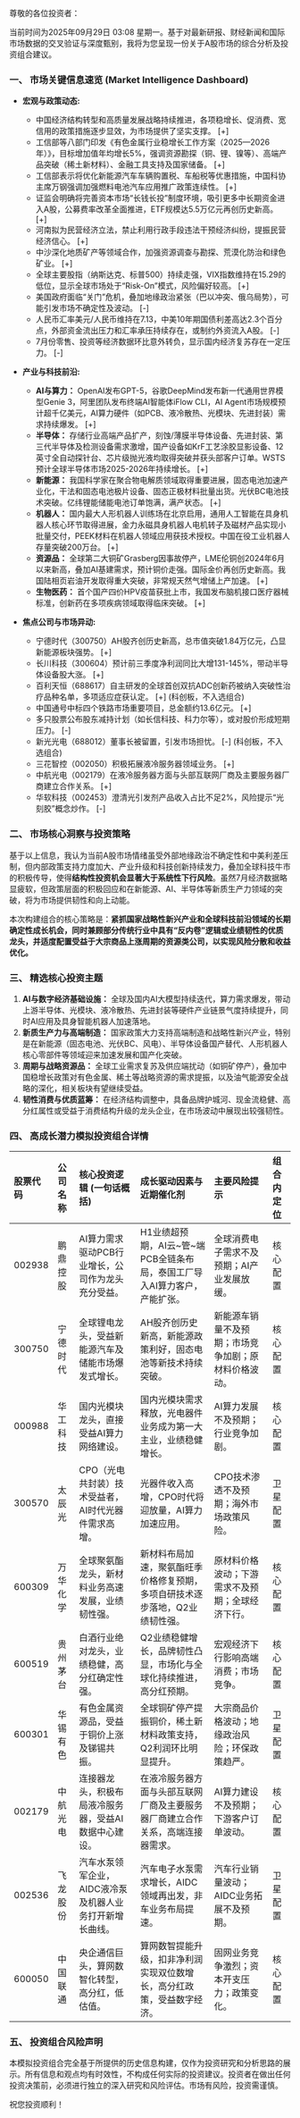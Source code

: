 尊敬的各位投资者：

当前时间为2025年09月29日 03:08 星期一。基于对最新研报、财经新闻和国际市场数据的交叉验证与深度甄别，我将为您呈现一份关于A股市场的综合分析及投资组合建议。

### **一、 市场关键信息速览 (Market Intelligence Dashboard)**

*   **宏观与政策动态:**
    *   中国经济结构转型和高质量发展战略持续推进，各项稳增长、促消费、宽信用的政策措施逐步显效，为市场提供了坚实支撑。 [+]
    *   工信部等八部门印发《有色金属行业稳增长工作方案（2025—2026年）》，目标增加值年均增长5%，强调资源勘探（铜、锂、镍等）、高端产品突破（稀土新材料）、金融工具支持及国家储备。 [+]
    *   工信部表示将优化新能源汽车车辆购置税、车船税等优惠措施，中国科协主席万钢强调加强燃料电池汽车应用推广政策连续性。 [+]
    *   证监会明确将完善资本市场“长钱长投”制度环境，吸引更多中长期资金进入A股，公募费率改革全面推进，ETF规模达5.5万亿元再创历史新高。 [+]
    *   河南拟为民营经济立法，禁止利用行政手段违法干预经济纠纷，提振民营经济信心。 [+]
    *   中沙深化地质矿产等领域合作，加强资源调查与勘探、荒漠化防治和绿色矿业。 [+]
    *   全球主要股指（纳斯达克、标普500）持续走强，VIX指数维持在15.29的低位，显示全球市场处于“Risk-On”模式，风险偏好较高。 [+]
    *   美国政府面临“关门”危机，叠加地缘政治紧张（巴以冲突、俄乌局势），可能引发市场不确定性及波动。 [-]
    *   人民币汇率美元/人民币维持在7.13，中美10年期国债利差高达2.3个百分点，外部资金流出压力和汇率承压持续存在，或制约外资流入A股。 [-]
    *   7月份零售、投资等经济数据环比意外转负，显示国内经济复苏存在一定压力。 [-]

*   **产业与科技前沿:**
    *   **AI与算力：** OpenAI发布GPT-5，谷歌DeepMind发布新一代通用世界模型Genie 3，阿里团队发布终端AI智能体iFlow CLI，AI Agent市场规模预计超千亿美元，AI算力硬件（如PCB、液冷散热、光模块、先进封装）需求持续爆发。 [+]
    *   **半导体：** 存储行业高端产品扩产，刻蚀/薄膜半导体设备、先进封装、第三代半导体及检测设备需求激增，国产设备如KrF工艺涂胶显影设备、12英寸全自动探针台、芯片级抛光液均取得突破并获头部客户订单。WSTS预计全球半导体市场2025-2026年持续增长。 [+]
    *   **新能源：** 我国科学家在聚合物电解质领域取得重要进展，固态电池加速产业化，干法和固态电池极片设备、固态正极材料批量出货。光伏BC电池技术突破。亿纬锂能储能电池订单饱满，满产状态。 [+]
    *   **机器人：** 国内最大人形机器人训练场在北京启用，通用人工智能在具身机器人核心环节取得进展，金力永磁具身机器人电机转子及磁材产品实现小批量交付，PEEK材料在机器人领域应用获技术授权。中国在役工业机器人存量突破200万台。 [+]
    *   **资源品：** 全球第二大铜矿Grasberg因事故停产，LME伦铜创2024年6月以来新高，叠加AI基建需求，预计铜价走强。国际金价再创历史新高。我国陆相页岩油开发取得重大突破，非常规天然气增储上产加速。 [+]
    *   **生物医药：** 首个国产四价HPV疫苗获批上市，我国发布脑机接口医疗器械标准，创新药在多项疾病领域取得临床突破。 [+]

*   **焦点公司与市场异动:**
    *   宁德时代（300750）AH股齐创历史新高，总市值突破1.84万亿元，凸显新能源板块强势。 [+]
    *   长川科技（300604）预计前三季度净利润同比大增131-145%，带动半导体设备股大涨。 [+]
    *   百利天恒（688617）自主研发的全球首创双抗ADC创新药被纳入突破性治疗品种名单，多项适应症获认定。 [+] (科创板，不入选组合)
    *   中国通号中标四个铁路市场重要项目，总金额约13.6亿元。 [+]
    *   多只股票公布股东减持计划（如长信科技、科力尔等），或对股价形成短期压力。 [-]
    *   新光光电（688012）董事长被留置，引发市场担忧。 [-] (科创板，不入选组合)
    *   三花智控（002050）积极拓展液冷服务器领域业务。 [+]
    *   中航光电（002179）在液冷服务器方面与头部互联网厂商及主要服务器厂商建立合作关系。 [+]
    *   华软科技（002453）澄清光引发剂产品收入占比不足2%，风险提示“光刻胶”概念炒作。 [-]

### **二、 市场核心洞察与投资策略**

基于以上信息，我认为当前A股市场情绪虽受外部地缘政治不确定性和中美利差压制，但内部政策支持力度加大、产业升级和科技创新持续发力，叠加全球科技牛市的积极传导，使得**结构性投资机会显著大于系统性下行风险**。虽然7月经济数据略显疲软，但政策层面的积极回应和在新能源、AI、半导体等新质生产力领域的突破，将为市场提供韧性和向上动能。

本次构建组合的核心策略是：**紧抓国家战略性新兴产业和全球科技前沿领域的长期确定性成长机会，同时兼顾部分传统行业中具有“反内卷”逻辑或业绩韧性的优质龙头，并适度配置受益于大宗商品上涨周期的资源类公司，以实现风险分散和收益优化。**

### **三、 精选核心投资主题**

1.  **AI与数字经济基础设施：** 全球及国内AI大模型持续迭代，算力需求爆发，带动上游半导体、光模块、液冷散热、先进封装等硬件产业链景气度持续提升，同时AI应用及具身智能机器人加速落地。
2.  **新质生产力与高端制造：** 国家政策大力支持高端制造和战略性新兴产业，特别是在新能源（固态电池、光伏BC、风电）、半导体设备国产替代、人形机器人核心零部件等领域迎来加速发展和国产化突破。
3.  **周期与战略资源品：** 全球工业需求复苏及供应端扰动（如铜矿停产），叠加中国稳增长政策对有色金属、稀土等战略资源的需求提振，以及油气能源安全战略的深化，相关板块有望继续受益。
4.  **韧性消费与优质蓝筹：** 在经济结构调整中，具备品牌护城河、现金流稳健、高分红属性或受益于消费结构升级的龙头企业，在市场波动中展现出较强韧性。

### **四、 高成长潜力模拟投资组合详情**

| 股票代码 | 公司名称 | 核心投资逻辑 (一句话概括) | 成长驱动因素与近期催化剂 | 主要风险提示 | 组合内定位 |
| :------- | :------- | :-------------------------- | :----------------------- | :----------- | :--------- |
| 002938 | 鹏鼎控股 | AI算力需求驱动PCB行业增长，公司作为龙头充分受益。 | H1业绩超预期，AI云~管~端PCB全链条布局，泰国工厂导入AI算力客户，产能扩张。 | 全球消费电子需求不及预期；AI产业发展放缓。 | 核心配置 |
| 300750 | 宁德时代 | 全球锂电龙头，受益新能源汽车及储能市场爆发式增长。 | AH股齐创历史新高，新能源政策利好，固态电池等新技术持续突破。 | 新能源车销量不及预期；市场竞争加剧；原材料价格波动。 | 核心配置 |
| 000988 | 华工科技 | 国内光模块龙头，直接受益AI算力网络建设。 | 国内光模块需求释放，光电器件业务成为第一大主业，业绩稳健增长。 | AI算力发展不及预期；行业竞争加剧。 | 核心配置 |
| 300570 | 太辰光 | CPO（光电共封装）技术受益者，AI时代光器件需求高增。 | 光器件收入高增，CPO时代将迎放量，AI算力加速应用。 | CPO技术渗透不及预期；海外市场政策风险。 | 卫星配置 |
| 600309 | 万华化学 | 全球聚氨酯龙头，新材料业务高速发展，业绩韧性强。 | 新材料布局加速，聚氨酯旺季价格修复预期，多项自研技术逐步落地，Q2业绩韧性强。 | 原材料价格波动；下游需求不及预期；全球经济下行。 | 核心配置 |
| 600519 | 贵州茅台 | 白酒行业绝对龙头，业绩稳健，高分红确定性强。 | Q2业绩稳健增长，品牌韧性凸显，市场化与全球化持续推进，高分红预期。 | 宏观经济下行影响高端消费；市场竞争。 | 核心配置 |
| 600301 | 华锡有色 | 有色金属资源品，受益于铜价上涨及锑锡共振。 | 全球铜矿停产提振铜价，稀土新材料政策支持，Q2利润环比明显提升。 | 大宗商品价格波动；地缘政治风险；环保政策趋严。 | 卫星配置 |
| 002179 | 中航光电 | 连接器龙头，积极布局液冷服务器，受益AI数据中心建设。 | 在液冷服务器方面与头部互联网厂商及主要服务器厂商建立合作关系，高端连接器需求。 | AI算力建设不及预期；下游客户订单波动。 | 核心配置 |
| 002536 | 飞龙股份 | 汽车水泵领军企业，AIDC液冷泵及机器人业务打开新增长曲线。 | 汽车电子水泵需求增长，AIDC领域再出发，非车业务布局提速。 | 汽车行业销量波动；AIDC业务拓展不及预期。 | 卫星配置 |
| 600050 | 中国联通 | 央企通信巨头，算网数智化转型，高分红，低估值。 | 算网数智提能升级，扣非净利润实现双位数增长，高分红政策，受益数字经济。 | 固网业务竞争激烈；资本开支压力；政策变化。 | 核心配置 |

### **五、 投资组合风险声明**

本模拟投资组合完全基于所提供的历史信息构建，仅作为投资研究和分析思路的展示。所有信息和观点均有时效性，不构成任何实际的投资建议。投资者在做出任何投资决策前，必须进行独立的深入研究和风险评估。市场有风险，投资需谨慎。

祝您投资顺利！